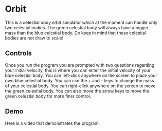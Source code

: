 # Orbit
This is a celestial body orbit simulator which at the moment can handle only two celestial bodies. The green celestial body will always have a bigger mass than the blue celestial body. Do keep in mind that these celestial bodies are not draw to scale!

## Controls
Once you run the program you are prompted with two questions regarding your initial velocity, this is where you can enter the initial velocity of your blue celestial body. You can left-click anywhere on the screen to place your own blue celestial body. You can use the + and - keys to change the mass of your celestial body. You can right-click anywhere on the screen to move the green celestial body. You can also move the arrow keys to move the green celestial body for more finer control.

## Demo
Here is a video that demonstrates the program
